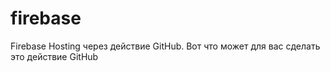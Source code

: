 # firebase
 Firebase Hosting через действие GitHub. Вот что может для вас сделать это действие GitHub

